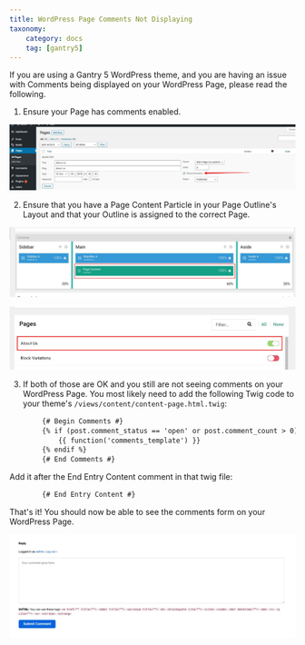```yaml
---
title: WordPress Page Comments Not Displaying
taxonomy:
    category: docs
    tag: [gantry5]
---
```


If you are using a Gantry 5 WordPress theme, and you are having an issue with Comments being displayed on your WordPress Page, please read the following.

1) Ensure your Page has comments enabled.

![](img-01.jpg?classes=shadow,border)

2) Ensure that you have a Page Content Particle in your Page Outline's Layout and that your Outline is assigned to the correct Page.

![](img-02.jpg?classes=shadow,border)

![](img-03.jpg?classes=shadow,border)

3) If both of those are OK and you still are not seeing comments on your WordPress Page. You most likely need to add the following Twig code to your theme's `/views/content/content-page.html.twig`:


```html
        {# Begin Comments #}
        {% if (post.comment_status == 'open' or post.comment_count > 0) and post.post_type != 'product' %}
            {{ function('comments_template') }}
        {% endif %}
        {# End Comments #}
```

Add it after the End Entry Content comment in that twig file:

```html
        {# End Entry Content #}
```

That's it! You should now be able to see the comments form on your WordPress Page.

![](img-04.jpg?classes=shadow,border)

